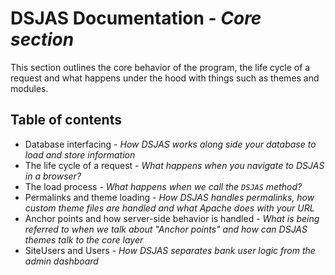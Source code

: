 # DSJAS Documentation - *Core section*

This section outlines the core behavior of the program, the life cycle of a request and what happens under the hood with things such as themes and modules.

## Table of contents

* Database interfacing - *How DSJAS works along side your database to load and store information*
* The life cycle of a request - *What happens when you navigate to DSJAS in a browser?*
* The load process - *What happens when we call the ```DSJAS``` method?*
* Permalinks and theme loading - *How DSJAS handles permalinks, how custom theme files are handled and what Apache does with your URL*
* Anchor points and how server-side behavior is handled - *What is being referred to when we talk about "Anchor points" and how can DSJAS themes talk to the core layer*
* SiteUsers and Users - *How DSJAS separates bank user logic from the admin dashboard*

